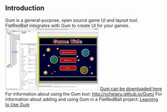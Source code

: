 ## Introduction

Gum is a general-purpose, open source game UI and layout tool. FlatRedBall integrates with Gum to create UI for your games. ![GumPromo1](/media/2016-02-GumPromo1-300x200.png) [Gum can be downloaded here](http://files.flatredball.com/content/Tools/Gum/Gum.zip) For information about using the Gum tool: <http://vchelaru.github.io/Gum/> For information about adding and using Gum in a FlatRedBall project: [Learning to Use Gum](/documentation/tools/gum/tutorials.md)
